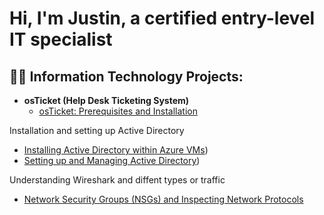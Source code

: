 <h1>Hi, I'm Justin, a certified entry-level IT specialist

<h2>👨‍💻 Information Technology Projects:</h2>

- <b>osTicket (Help Desk Ticketing System)</b>
  - [osTicket: Prerequisites and Installation](https://github.com/justingranger22/osticket-prereqs)
 
 Installation and setting up Active Directory
 - [Installing Active Directory within Azure VMs](https://github.com/justingranger22/Active-Directory))
 - [Setting up and Managing Active Directory](https://github.com/justingranger22/Setting-up-Active-Directory))

 Understanding Wireshark and diffent types or traffic
 - [Network Security Groups (NSGs) and Inspecting Network Protocols](https://github.com/justingranger22/Network-Security-Groups)
